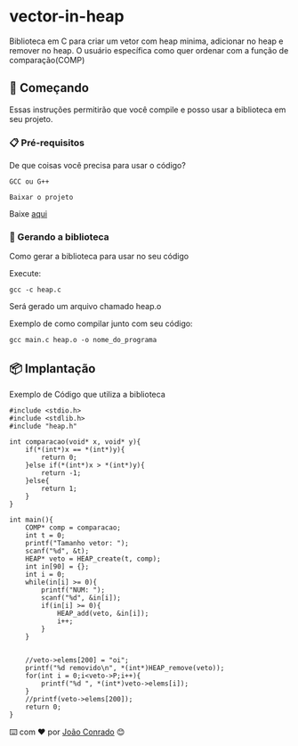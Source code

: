 # vector-in-heap

Biblioteca em C para criar um vetor com heap minima, adicionar no heap e remover no heap. O usuário específica como quer ordenar com a função de comparação(COMP)

## 🚀 Começando

Essas instruções permitirão que você compile e posso usar a biblioteca em seu projeto.


### 📋 Pré-requisitos

De que coisas você precisa para usar o código?

```
GCC ou G++

Baixar o projeto 
```

Baixe [aqui](https://github.com/JoaoCarlosConrado/vector-in-heap/archive/refs/heads/main.zip)


### 🔧 Gerando a biblioteca

Como gerar a biblioteca para usar no seu código

Execute:

```
gcc -c heap.c
```

Será gerado um arquivo chamado heap.o

Exemplo de como compilar junto com seu código:

```
gcc main.c heap.o -o nome_do_programa
```

## 📦 Implantação
Exemplo de Código que utiliza a biblioteca
```
#include <stdio.h>
#include <stdlib.h>
#include "heap.h"

int comparacao(void* x, void* y){
    if(*(int*)x == *(int*)y){
        return 0;
    }else if(*(int*)x > *(int*)y){
        return -1;
    }else{
        return 1;
    }
}

int main(){
    COMP* comp = comparacao;
    int t = 0;
    printf("Tamanho vetor: ");
    scanf("%d", &t);
    HEAP* veto = HEAP_create(t, comp);
    int in[90] = {};
    int i = 0;
    while(in[i] >= 0){
        printf("NUM: ");
        scanf("%d", &in[i]);
        if(in[i] >= 0){
            HEAP_add(veto, &in[i]);
            i++;
        }
    }
    
    
    //veto->elems[200] = "oi";
    printf("%d removido\n", *(int*)HEAP_remove(veto));
    for(int i = 0;i<veto->P;i++){
        printf("%d ", *(int*)veto->elems[i]);
    }
    //printf(veto->elems[200]);
    return 0;
}
```


⌨️ com ❤️ por [João Conrado](https://gist.github.com/JoaoCarlosConrado) 😊
